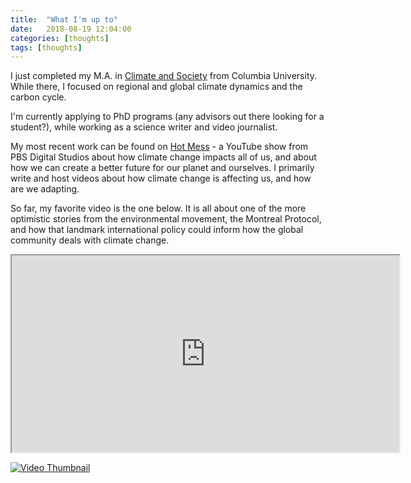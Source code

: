 ```yaml
---
title:  "What I'm up to"
date:   2018-08-19 12:04:00
categories: [thoughts]
tags: [thoughts]
---
```


I just completed my M.A. in [Climate and Society](http://climatesociety.ei.columbia.edu/) from Columbia University. While there, I focused on regional and global climate dynamics and the carbon cycle. 

I'm currently applying to PhD programs (any advisors out there looking for a student?), while working as a science writer and video journalist. 

My most recent work can be found on [Hot Mess](https://youtube.com/HotMessPBS) - a YouTube show from PBS Digital Studios about how climate change impacts all of us, and about how we can create a better future for our planet and ourselves. I primarily write and host videos about how climate change is affecting us, and how are we adapting. 

So far, my favorite video is the one below. It is all about one of the more optimistic stories from the environmental movement, the Montreal Protocol, and how that landmark international policy could inform how the global community deals with climate change. 

<div align="center">
    <iframe width="620" height="315"
        src="https://www.youtube.com/watch?v=mQpa_NYXUGI">
    </iframe>
</div>

[![Video Thumbnail](http://img.youtube.com/vi/v=mQpa_NYXUGI/0.jpg)](http://www.youtube.com/watch?v=v=mQpa_NYXUGI "Why Don’t We Hear About the Ozone Hole Anymore? | Hot Mess")